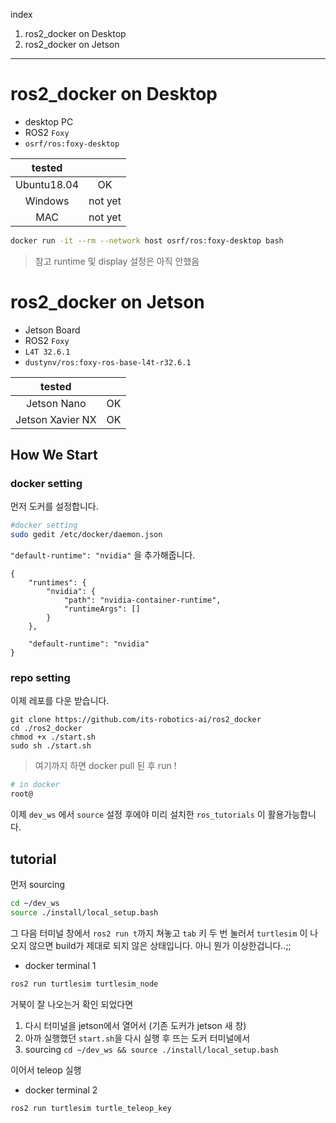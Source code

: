 index
1. ros2_docker on Desktop
2. ros2_docker on Jetson

---




# ros2_docker on Desktop

* desktop PC
* ROS2 `Foxy`
* `osrf/ros:foxy-desktop`


|tested||
|:---:|:---:|
|Ubuntu18.04|OK|
|Windows|not yet|
|MAC|not yet|


```bash
docker run -it --rm --network host osrf/ros:foxy-desktop bash
```
>참고 runtime 및 display 설정은 아직 안했음



# ros2_docker on Jetson

* Jetson Board
* ROS2 `Foxy`
* `L4T 32.6.1`
* `dustynv/ros:foxy-ros-base-l4t-r32.6.1`


|tested||
|:---:|:---:|
|Jetson Nano|OK|
|Jetson Xavier NX|OK|


## How We Start


### docker setting

먼저 도커를 설정합니다.

```bash
#docker setting
sudo gedit /etc/docker/daemon.json
```

`"default-runtime": "nvidia"` 을 추가해줍니다.

```
{
    "runtimes": {
        "nvidia": {
            "path": "nvidia-container-runtime",
            "runtimeArgs": []
        }
    },

    "default-runtime": "nvidia"
}
```

### repo setting

이제 레포를 다운 받습니다.

```
git clone https://github.com/its-robotics-ai/ros2_docker
cd ./ros2_docker
chmod +x ./start.sh
sudo sh ./start.sh
```
>여기까지 하면 docker pull 된 후 run !

```bash
# in docker
root@
```

이제 `dev_ws` 에서 `source` 설정 후에야 미리 설치한 `ros_tutorials` 이 활용가능합니다.


## tutorial

먼저 sourcing 
```bash
cd ~/dev_ws
source ./install/local_setup.bash
```
그 다음 터미널 창에서 `ros2 run t`까지 쳐놓고 `tab` 키 두 번 눌러서 `turtlesim` 이 나오지 않으면 build가 제대로 되지 않은 상태입니다. 아니 뭔가 이상한겁니다..;;


* docker terminal 1
```bash
ros2 run turtlesim turtlesim_node
```
거북이 잘 나오는거 확인 되었다면 

1. 다시 터미널을 jetson에서 열어서 (기존 도커가 jetson 새 창) 
2. 아까 실행했던 `start.sh`을 다시 실행 후 뜨는 도커 터미널에서
3. sourcing `cd ~/dev_ws && source ./install/local_setup.bash`

이어서 teleop 실행

* docker terminal 2
```bash
ros2 run turtlesim turtle_teleop_key
```


